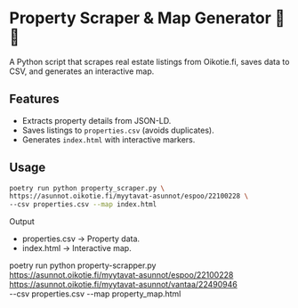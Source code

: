 # Property Scraper & Map Generator 🏡📍

A Python script that scrapes real estate listings from Oikotie.fi, saves data to CSV, and generates an interactive map.

## Features
- Extracts property details from JSON-LD.
- Saves listings to `properties.csv` (avoids duplicates).
- Generates `index.html` with interactive markers.


## Usage

```sh
poetry run python property_scraper.py \
https://asunnot.oikotie.fi/myytavat-asunnot/espoo/22100228 \
--csv properties.csv --map index.html
```

Output

- properties.csv → Property data.
- index.html → Interactive map.



poetry run python property-scrapper.py \
https://asunnot.oikotie.fi/myytavat-asunnot/espoo/22100228 \
https://asunnot.oikotie.fi/myytavat-asunnot/vantaa/22490946 \
--csv properties.csv --map property_map.html